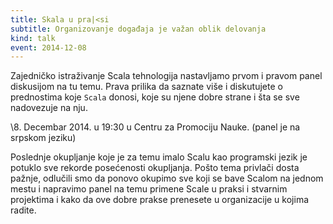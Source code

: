 ```yaml
---
title: Skala u pra|<si
subtitle: Organizovanje događaja je važan oblik delovanja
kind: talk
event: 2014-12-08
---
```


Zajedničko istraživanje Scala tehnologija nastavljamo prvom i pravom panel
diskusijom na tu temu. Prava prilika da saznate više i diskutujete o
prednostima koje `Scala` donosi, koje su njene dobre strane i šta se sve
nadovezuje na nju.


\8. Decembar 2014. u 19:30 u Centru za Promociju Nauke. (panel je na srpskom jeziku)

Poslednje okupljanje koje je za temu imalo Scalu kao programski jezik je
potuklo sve rekorde posećenosti okupljanja. Pošto tema privlači dosta pažnje,
odlučili smo da ponovo okupimo sve koji se bave Scalom na jednom mestu i
napravimo panel na temu primene Scale u praksi i stvarnim projektima i
kako da ove dobre prakse prenesete u organizacije u kojima radite.
